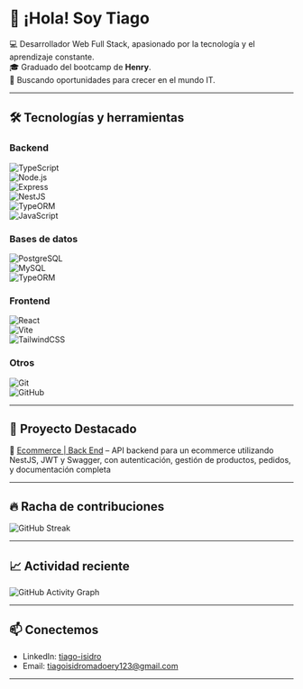 # 👋 ¡Hola! Soy Tiago  

💻 Desarrollador Web Full Stack, apasionado por la tecnología y el aprendizaje constante.  
🎓 Graduado del bootcamp de **Henry**.  
🚀 Buscando oportunidades para crecer en el mundo IT.  

---

## 🛠️ Tecnologías y herramientas  

### Backend  
![TypeScript](https://img.shields.io/badge/TypeScript-3178C6?style=for-the-badge&logo=typescript&logoColor=white)  
![Node.js](https://img.shields.io/badge/Node.js-43853D?style=for-the-badge&logo=node.js&logoColor=white)  
![Express](https://img.shields.io/badge/Express-000000?style=for-the-badge&logo=express&logoColor=white)  
![NestJS](https://img.shields.io/badge/NestJS-E0234E?style=for-the-badge&logo=nestjs&logoColor=white)  
![TypeORM](https://img.shields.io/badge/TypeORM-FF5733?style=for-the-badge&logo=typeorm&logoColor=white)  
![JavaScript](https://img.shields.io/badge/JavaScript-F7DF1E?style=for-the-badge&logo=javascript&logoColor=black)

### Bases de datos  
![PostgreSQL](https://img.shields.io/badge/PostgreSQL-316192?style=for-the-badge&logo=postgresql&logoColor=white)  
![MySQL](https://img.shields.io/badge/MySQL-005C84?style=for-the-badge&logo=mysql&logoColor=white)  
![TypeORM](https://img.shields.io/badge/TypeORM-FF5733?style=for-the-badge&logo=typeorm&logoColor=white)  

### Frontend  
![React](https://img.shields.io/badge/React-20232A?style=for-the-badge&logo=react&logoColor=61DAFB)  
![Vite](https://img.shields.io/badge/Vite-646CFF?style=for-the-badge&logo=vite&logoColor=FFD62E)  
![TailwindCSS](https://img.shields.io/badge/Tailwind_CSS-38B2AC?style=for-the-badge&logo=tailwind-css&logoColor=white)  

### Otros  
![Git](https://img.shields.io/badge/Git-F05033?style=for-the-badge&logo=git&logoColor=white)  
![GitHub](https://img.shields.io/badge/GitHub-181717?style=for-the-badge&logo=github&logoColor=white)  

---

## 📌 Proyecto Destacado
🔹 [Ecommerce | Back End](https://github.com/tiagoisi/ecommerce-tiagoisi) – API backend para un ecommerce utilizando NestJS, JWT y Swagger, con autenticación, gestión de productos, pedidos, y documentación completa

---

## 🔥 Racha de contribuciones  
![GitHub Streak](https://streak-stats.demolab.com?user=tiagoisi&theme=radical&hide_border=true)  

---

## 📈 Actividad reciente  
![GitHub Activity Graph](https://github-readme-activity-graph.vercel.app/graph?username=tiagoisi&theme=radical&hide_border=true)  

---

## 📫 Conectemos  
- LinkedIn: [tiago-isidro](https://www.linkedin.com/in/tiago-isidro/)  
- Email: tiagoisidromadoery123@gmail.com  

---
